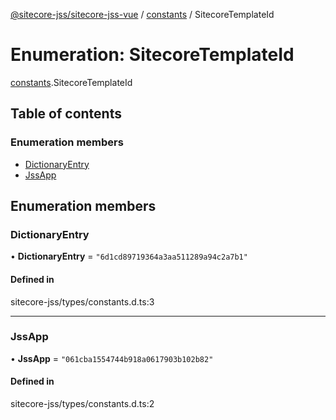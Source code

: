 [@sitecore-jss/sitecore-jss-vue](../README.md) / [constants](../modules/constants.md) / SitecoreTemplateId

# Enumeration: SitecoreTemplateId

[constants](../modules/constants.md).SitecoreTemplateId

## Table of contents

### Enumeration members

- [DictionaryEntry](constants.SitecoreTemplateId.md#dictionaryentry)
- [JssApp](constants.SitecoreTemplateId.md#jssapp)

## Enumeration members

### DictionaryEntry

• **DictionaryEntry** = `"6d1cd89719364a3aa511289a94c2a7b1"`

#### Defined in

sitecore-jss/types/constants.d.ts:3

___

### JssApp

• **JssApp** = `"061cba1554744b918a0617903b102b82"`

#### Defined in

sitecore-jss/types/constants.d.ts:2
